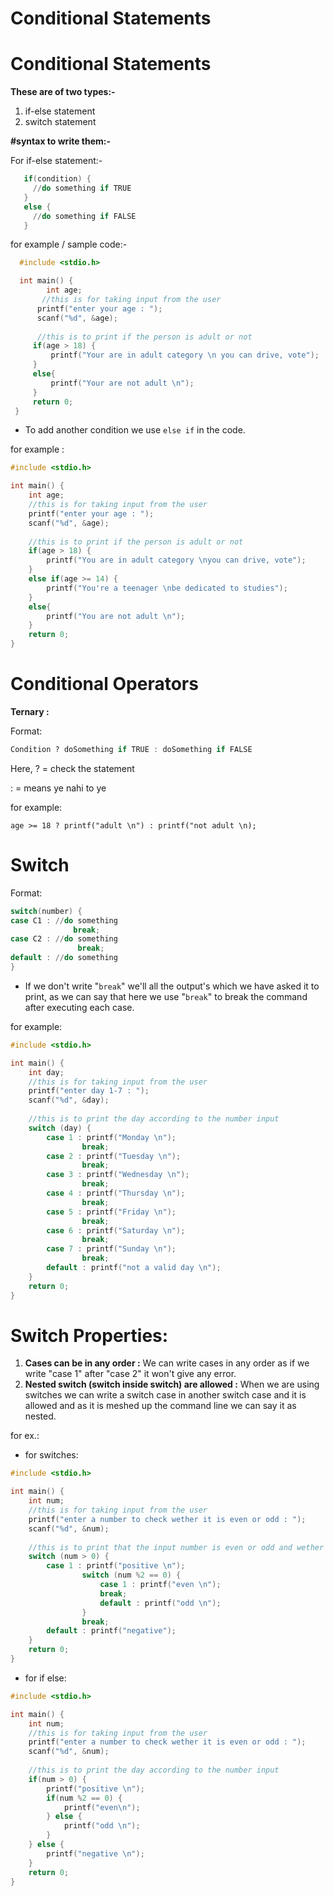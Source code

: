 # Conditional Statements

# **Conditional Statements**

  

**These are of two types:-**

1. if-else statement
2. switch statement

  

**#syntax to write them:-**

For if-else statement:-

```awk
   if(condition) {
     //do something if TRUE
   }
   else {
     //do something if FALSE
   }
```

  

for example / sample code:-

```cpp
  #include <stdio.h>

  int main() {
      	int age;
       //this is for taking input from the user
      printf("enter your age : ");
      scanf("%d", &age);
    
      //this is to print if the person is adult or not
     if(age > 18) {
         printf("Your are in adult category \n you can drive, vote");
     }
     else{
         printf("Your are not adult \n");
     }
     return 0;
 }
```

  

*   To add another condition we use `else if` in the code.

for example :

```cpp
#include <stdio.h>

int main() {
	int age;
    //this is for taking input from the user
    printf("enter your age : ");
    scanf("%d", &age);
    
    //this is to print if the person is adult or not
    if(age > 18) {
        printf("You are in adult category \nyou can drive, vote");
    }
    else if(age >= 14) {
        printf("You're a teenager \nbe dedicated to studies");
    }
    else{
        printf("You are not adult \n");
    }
    return 0;
}
```

  

# **Conditional Operators**

  

**Ternary :**

Format:

```ada
Condition ? doSomething if TRUE : doSomething if FALSE 
```

  

Here, ? = check the statement

: = means ye nahi to ye

  

for example:

```vim
age >= 18 ? printf("adult \n") : printf("not adult \n);
```

  

# **Switch**

  

Format:

```awk
switch(number) {
case C1 : //do something
              break;
case C2 : //do something
               break;
default : //do something
}
```

  

*   If we don't write "`break`" we'll all the output's which we have asked it to print, as we can say that here we use "`break`" to break the command after executing each case.

  

for example:

```cpp
#include <stdio.h>

int main() {
	int day;
    //this is for taking input from the user
    printf("enter day 1-7 : ");
    scanf("%d", &day);
    
    //this is to print the day according to the number input
    switch (day) {
        case 1 : printf("Monday \n");
                break;
        case 2 : printf("Tuesday \n");
                break;
        case 3 : printf("Wednesday \n");
                break;
        case 4 : printf("Thursday \n");
                break;
        case 5 : printf("Friday \n");
                break;
        case 6 : printf("Saturday \n");
                break;
        case 7 : printf("Sunday \n");
                break;     
        default : printf("not a valid day \n");  
    }
    return 0;
}
```

  

# Switch Properties:

  

1. **Cases can be in any order :** We can write cases in any order as if we write "case 1" after "case 2" it won't give any error.
2. **Nested switch (switch inside switch) are allowed :** When we are using switches we can write a switch case in another switch case and it is allowed and as it is meshed up the command line we can say it as nested.

for ex.:

*   for switches:

```cpp
#include <stdio.h>

int main() {
	int num;
    //this is for taking input from the user
    printf("enter a number to check wether it is even or odd : ");
    scanf("%d", &num);
    
    //this is to print that the input number is even or odd and wether it is positive or negative
    switch (num > 0) {
        case 1 : printf("positive \n");
                switch (num %2 == 0) {
                    case 1 : printf("even \n");
                    break;
                    default : printf("odd \n");
                }
                break;
        default : printf("negative");
    }
    return 0;
}
```

  

*   for if else:

```cpp
#include <stdio.h>

int main() {
	int num;
    //this is for taking input from the user
    printf("enter a number to check wether it is even or odd : ");
    scanf("%d", &num);
    
    //this is to print the day according to the number input
    if(num > 0) {
        printf("positive \n");
        if(num %2 == 0) {
            printf("even\n");
        } else {
            printf("odd \n");
        }
    } else {
        printf("negative \n");
    }
    return 0;
}
```
